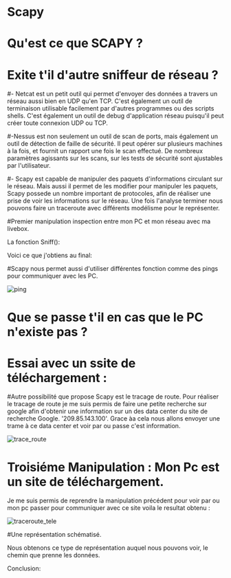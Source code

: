 # Scapy

# Qu'est ce que SCAPY ?


# Exite t'il d'autre sniffeur de réseau ?


#- Netcat est un petit outil qui permet d'envoyer des données a travers un réseau aussi bien en UDP qu'en TCP. C'est également un outil de terminaison utilisable facilement par d'autres programmes ou des scripts shells. C'est également un outil de debug d'application réseau puisqu'il peut créer toute connexion UDP ou TCP.

#-Nessus est non seulement un outil de scan de ports, mais également un outil de détection de faille de sécurité.
Il peut opérer sur plusieurs machines à la fois, et fournit un rapport une fois le scan effectué.
De nombreux paramètres agissants sur les scans, sur les tests de sécurité sont ajustables par l'utilisateur.

#- Scapy est capable de manipuler des paquets d'informations circulant sur le réseau. Mais aussi il permet de les modifier  pour manipuler les paquets, Scapy possede un nombre important de protocoles, afin de réaliser une prise de voir les informations sur le réseau. Une fois l'analyse terminer nous pouvons faire un traceroute avec différents modélisme pour le représenter.


#Premier manipulation inspection entre mon PC et mon réseau avec ma livebox.

La fonction Sniff():


Voici ce que j'obtiens au final:





#Scapy nous permet aussi d'utiliser différentes fonction comme des pings pour communiquer avec les PC.


![ping](https://cloud.githubusercontent.com/assets/15108010/12550382/a8f760c8-c363-11e5-8f4e-861faa704997.png)


# Que se passe t'il en cas que le PC n'existe pas ?


#  Essai avec un ssite de téléchargement :


#Autre possibilité que propose Scapy est le tracage de route. 
Pour réaliser le tracage de route je me suis permis de faire une petite recherche sur google afin d'obtenir une information sur un des data center du site de recherche Google.
'209.85.143.100'. Grace àa cela nous allons envoyer une trame à ce data center et voir par ou passe c'est information.


![trace_route](https://cloud.githubusercontent.com/assets/15108010/12550432/003e3366-c364-11e5-9f4f-06b03f43663d.png)

# Troisiéme Manipulation : Mon Pc est un site de téléchargement.
Je me suis permis de reprendre la manipulation précédent pour voir par ou mon pc passer pour communiquer avec ce site voila le resultat obtenu :

![traceroute_tele](https://cloud.githubusercontent.com/assets/15108010/12550218/89b6ca4c-c362-11e5-9bc0-1395f4b613de.png)


#Une représentation  schématisé.


Nous obtenons ce type de représentation auquel nous pouvons voir, le chemin que prenne les données.

Conclusion:
